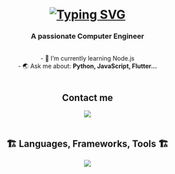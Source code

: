 
<h1 align="center">
  <a href="https://git.io/typing-svg"><img src="https://readme-typing-svg.demolab.com?font=Fira+Code&size=25&pause=1000&color=E38ADE&center=true&random=false&width=435&lines=Hi+there%2C+I'm+%C4%B0layda+%F0%9F%A4%97" alt="Typing SVG" /></a>
</h1>

<h3 align="center">A passionate Computer Engineer</h3>
<br/>
<div align="center">
   - 🌱 I’m currently learning Node.js
  <br/>
   - 🌏 Ask me about: <b> Python, JavaScript, Flutter... </b>
</div>
<br/>
<div align="center">
  <h2>Contact me</h2>
  <a href="mailto:ilaydantoku@gmail.com">
    <img src="https://img.shields.io/badge/Gmail-D14836?style=for-the-badge&logo=gmail&logoColor=white">
  </a>
</div>
<br/>
<h2 align="center">🏗 Languages, Frameworks, Tools 🏗</h2>
<div align="center">
  <a href="https://skillicons.dev">
    <img src="https://skillicons.dev/icons?i=python,mongodb,flutter,c,javascript,linux"
  </a>
  
  
</div>



